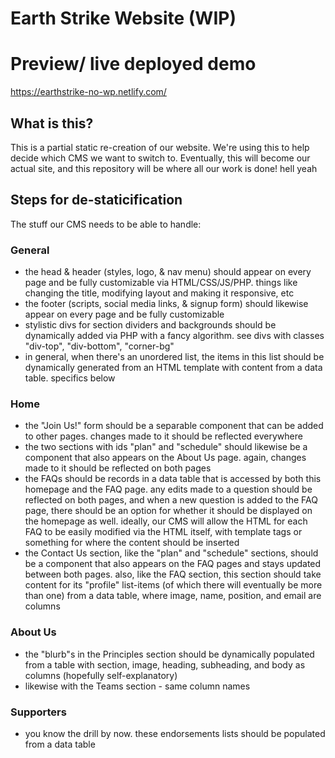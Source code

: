 # Earth Strike Website (WIP)

# Preview/ live deployed demo

https://earthstrike-no-wp.netlify.com/


## What is this?

This is a partial static re-creation of our website. We're using this to help decide which CMS we want to switch to. Eventually, this will become our actual site, and this repository will be where all our work is done! hell yeah

## Steps for de-staticification

The stuff our CMS needs to be able to handle:

### General

- the head & header (styles, logo, & nav menu) should appear on every page and be fully customizable via HTML/CSS/JS/PHP. things like changing the title, modifying layout and making it responsive, etc
- the footer (scripts, social media links, & signup form) should likewise appear on every page and be fully customizable
- stylistic divs for section dividers and backgrounds should be dynamically added via PHP with a fancy algorithm. see divs with classes "div-top", "div-bottom", "corner-bg"
- in general, when there's an unordered list, the items in this list should be dynamically generated from an HTML template with content from a data table. specifics below

### Home

- the "Join Us!" form should be a separable component that can be added to other pages. changes made to it should be reflected everywhere
- the two sections with ids "plan" and "schedule" should likewise be a component that also appears on the About Us page. again, changes made to it should be reflected on both pages
- the FAQs should be records in a data table that is accessed by both this homepage and the FAQ page. any edits made to a question should be reflected on both pages, and when a new question is added to the FAQ page, there should be an option for whether it should be displayed on the homepage as well. ideally, our CMS will allow the HTML for each FAQ to be easily modified via the HTML itself, with template tags or something for where the content should be inserted
- the Contact Us section, like the "plan" and "schedule" sections, should be a component that also appears on the FAQ pages and stays updated between both pages. also, like the FAQ section, this section should take content for its "profile" list-items (of which there will eventually be more than one) from a data table, where image, name, position, and email are columns

### About Us

- the "blurb"s in the Principles section should be dynamically populated from a table with section, image, heading, subheading, and body as columns (hopefully self-explanatory)
- likewise with the Teams section - same column names

### Supporters

- you know the drill by now. these endorsements lists should be populated from a data table
